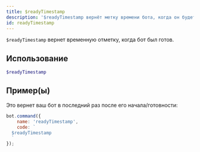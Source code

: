 ```yaml
---
title: $readyTimestamp
description: '$readyTimestamp вернёт метку времени бота, когда он будет готов.'
id: readyTimestamp
---
```


`$readyTimestamp` вернет временную отметку, когда бот был готов.

## Использование

```php
$readyTimestamp
```

## Пример(ы)

Это вернет ваш бот в последний раз после его начала/готовности:

```javascript
bot.command({
    name: 'readyTimestamp',
    code: `
  $readyTimestamp
  `
});
```

